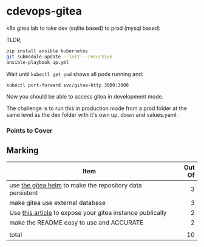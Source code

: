 # cdevops-gitea
k8s gitea lab to take dev (sqlite based) to prod (mysql based)

TLDR;

```bash
pip install ansible kubernetes
git submodule update --init --recursive
ansible-playbook up.yml
```

Wait until `kubectl get pod` shows all pods running and:

```bash
kubectl port-forward svc/gitea-http 3000:3000
```

Now you should be able to access gitea in development mode.

The challenge is to run this in production mode from a prod folder at the same level as the dev folder with it's own up, down and values.yaml.

### Points to Cover

## Marking

|Item|Out Of|
|--|--:|
|use [the gitea helm](https://gitea.com/gitea/helm-gitea) to make the repository data persistent|3|
|make gitea use external database|3|
|Use [this article](https://blog.techiescamp.com/using-ngrok-with-kubernetes/) to expose your gitea instance publically|2|
|make the README easy to use and ACCURATE|2|
|||
|total|10|
